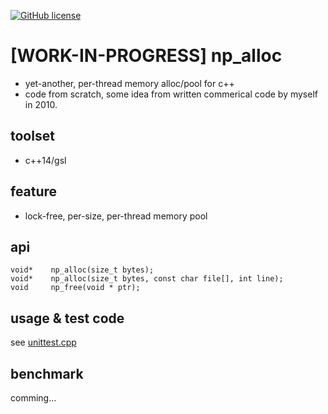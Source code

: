 
[![GitHub license](https://img.shields.io/github/license/icedac/potio.svg?style=flat-square)](./LICENSE)


# [WORK-IN-PROGRESS] np_alloc
- yet-another, per-thread memory alloc/pool for c++
- code from scratch, some idea from written commerical code by myself in 2010.
  
## toolset
- c++14/gsl


## feature
- lock-free, per-size, per-thread memory pool

## api
```
void*    np_alloc(size_t bytes);
void*    np_alloc(size_t bytes, const char file[], int line);
void     np_free(void * ptr);
```

## usage & test code

see [unittest.cpp](https://github.com/icedac/np_alloc/blob/master/test/unittest/UnitTest.cpp)

## benchmark

comming...
